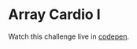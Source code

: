 # Array Cardio I
Watch this challenge live in [codepen](http://codepen.io/pouyio/pen/WoLYaY/?editors=1111).
